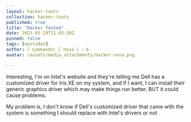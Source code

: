 ```yaml
---
layout: hacker-toots
collection: hacker-toots
published: true
title: "Hacker Tooted"
date: 2023-05-29T21:03:20Z
pinned: false
tags: [mastodon]
author: ⸸ commander ░ nova ⸸ :~$
avatar: /assets/media_attachments/hacker-nova.png

---
```


<p>Interesting, I&#39;m on Intel&#39;s website and they&#39;re telling me Dell has a customized driver for Iris XE on my system, and if I want, I can install their generic graphics driver which may make things run better, BUT it could cause problems.</p><p>My problem is, I don&#39;t know if Dell&#39;s customized driver that came with the system is something I should replace with Intel&#39;s drivers or not</p>


